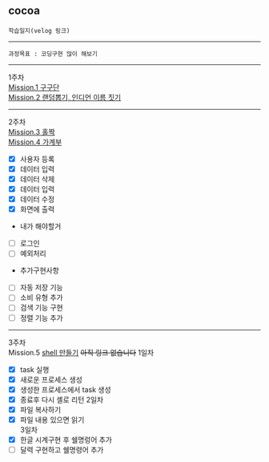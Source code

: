 ## cocoa
`학습일지(velog 링크)`
___
`과정목표 : 코딩구현 많이 해보기`
___

1주차   
[Mission.1 구구단](https://velog.io/@taehyun_96/Misson.1-%EA%B5%AC%EA%B5%AC%EB%8B%A8)   
[Mission.2 랜덤뽑기, 인디언 이름 짓기](https://velog.io/@taehyun_96/Mission2)
***
2주차   
[Mission.3 홀짝](https://velog.io/@taehyun_96/2%EC%A3%BC%EC%B0%A8-Mission1)   
[Mission.4 가계부](https://velog.io/@taehyun_96/Mission-%EA%B0%80%EA%B3%84%EB%B6%80)   
 - [x] 사용자 등록   
 - [x] 데이터 입력
 - [x] 데이터 삭제
 - [x] 데이터 입력
 - [x] 데이터 수정
 - [x] 화면에 출력   
 - 내가 해야할거
 - [ ] 로그인
 - [ ] 예외처리
 - 추가구현사항
 - [ ] 자동 저장 기능
 - [ ] 소비 유형 추가
 - [ ] 검색 기능 구현
 - [ ] 정렬 기능 추가
___
 3주차   
 Mission.5 [shell 만들기]() ~~아직 링크 없습니다~~
1일차
 - [x] task 실행
 - [x] 새로운 프로세스 생성
 - [x] 생성한 프로세스에서 task 생성
 - [x] 종료후 다시 셸로 리턴
2일차
 - [x] 파일 복사하기
 - [x] 파일 내용 있으면 읽기   
3일차
 - [x] 한글 시계구현 후 쉘명렁어 추가
 - [ ] 달력 구현하고 쉘명령어 추가